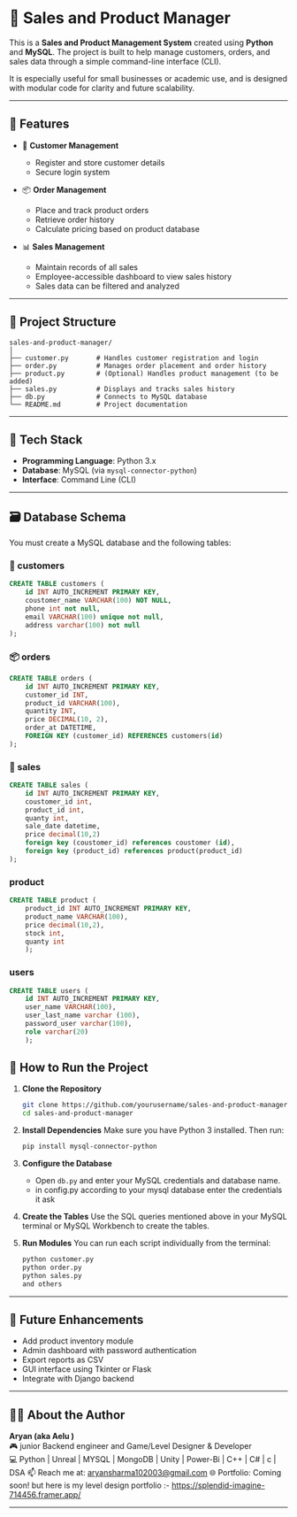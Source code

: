 # 🛒 Sales and Product Manager

This is a **Sales and Product Management System** created using **Python** and **MySQL**. The project is built to help manage customers, orders, and sales data through a simple command-line interface (CLI).

It is especially useful for small businesses or academic use, and is designed with modular code for clarity and future scalability.

---

## 🔧 Features

- 👤 **Customer Management**  
  - Register and store customer details  
  - Secure login system  

- 📦 **Order Management**  
  - Place and track product orders  
  - Retrieve order history  
  - Calculate pricing based on product database  

- 📊 **Sales Management**  
  - Maintain records of all sales  
  - Employee-accessible dashboard to view sales history  
  - Sales data can be filtered and analyzed

---

## 📁 Project Structure

```
sales-and-product-manager/
│
├── customer.py       # Handles customer registration and login
├── order.py          # Manages order placement and order history
├── product.py        # (Optional) Handles product management (to be added)
├── sales.py          # Displays and tracks sales history
├── db.py             # Connects to MySQL database
└── README.md         # Project documentation
```

---

## 🧰 Tech Stack

- **Programming Language**: Python 3.x  
- **Database**: MySQL (via `mysql-connector-python`)  
- **Interface**: Command Line (CLI)

---

## 🗃️ Database Schema

You must create a MySQL database and the following tables:

### 🧑 customers
```sql
CREATE TABLE customers (
    id INT AUTO_INCREMENT PRIMARY KEY,
    coustomer_name VARCHAR(100) NOT NULL,
    phone int not null,
    email VARCHAR(100) unique not null,
    address varchar(100) not null
);
```

### 📦 orders
```sql
CREATE TABLE orders (
    id INT AUTO_INCREMENT PRIMARY KEY,
    customer_id INT,
    product_id VARCHAR(100),
    quantity INT,
    price DECIMAL(10, 2),
    order_at DATETIME,
    FOREIGN KEY (customer_id) REFERENCES customers(id)
);
```

### 🧾 sales
```sql
CREATE TABLE sales (
    id INT AUTO_INCREMENT PRIMARY KEY,
    coustomer_id int,
    product_id int,
    quanty int,
    sale_date datetime,
    price decimal(10,2)
    foreign key (coustomer_id) references coustomer (id),
    foreign key (product_id) references product(product_id) 
);
```
### product 
```sql
CREATE TABLE product (
    product_id INT AUTO_INCREMENT PRIMARY KEY,
    product_name VARCHAR(100),
    price decimal(10,2),
    stock int,
    quanty int
    );
```
### users
```sql
CREATE TABLE users (
    id INT AUTO_INCREMENT PRIMARY KEY,
    user_name VARCHAR(100),
    user_last_name varchar (100),
    password_user varchar(100),
    role varchar(20)
    );
```
## 🚀 How to Run the Project

1. **Clone the Repository**
   ```bash
   git clone https://github.com/yourusername/sales-and-product-manager.git
   cd sales-and-product-manager
   ```

2. **Install Dependencies**
   Make sure you have Python 3 installed. Then run:
   ```bash
   pip install mysql-connector-python
   ```

3. **Configure the Database**
   - Open `db.py` and enter your MySQL credentials and database name.
   - in config.py according to your mysql database enter the credentials it ask 

4. **Create the Tables**
   Use the SQL queries mentioned above in your MySQL terminal or MySQL Workbench to create the tables.

5. **Run Modules**
   You can run each script individually from the terminal:
   ```bash
   python customer.py
   python order.py
   python sales.py
   and others 
   ```

---

## 🎯 Future Enhancements

- Add product inventory module
- Admin dashboard with password authentication
- Export reports as CSV
- GUI interface using Tkinter or Flask
- Integrate with Django backend

---

## 🙋‍♂️ About the Author

**Aryan (aka Aelu )**  
🎮 junior Backend engineer and Game/Level Designer & Developer  
💻 Python | Unreal | MYSQL | MongoDB | Unity | Power-Bi | C++ | C# | c | DSA 
📫 Reach me at: aryansharma102003@gmail.com 
🌐 Portfolio: Coming soon! but here is my level design portfolio :- https://splendid-imagine-714456.framer.app/


---

